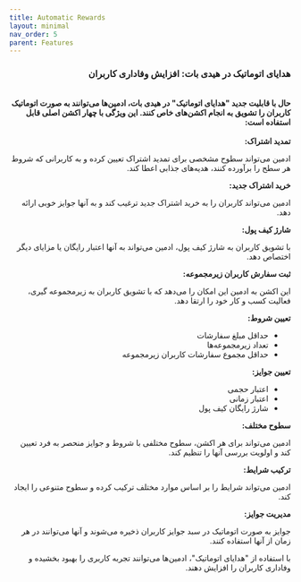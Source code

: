 ```yaml
---
title: Automatic Rewards
layout: minimal
nav_order: 5
parent: Features
---
```


<head>
    <meta charset="utf-8">
    <link rel="stylesheet" href="https://b3h1z.github.io/HidyBot-Docs/assets/css/style.css">
</head>
<div dir="rtl">

<h3>هدایای اتوماتیک در هیدی بات: افزایش وفاداری کاربران</h3>
<br>
<b>حال با قابلیت جدید "هدایای اتوماتیک" در هیدی بات، ادمین‌ها می‌توانند به صورت اتوماتیک کاربران را تشویق به انجام اکشن‌های خاص کنند. این ویژگی با چهار اکشن اصلی قابل استفاده است:</b>
<br><br>
<b>تمدید اشتراک:</b>

<p>ادمین می‌تواند سطوح مشخصی برای تمدید اشتراک تعیین کرده و به کاربرانی که شروط هر سطح را برآورده کنند، هدیه‌های جذابی اعطا کند.</p>
<b>خرید اشتراک جدید:</b>

<p>ادمین می‌تواند کاربران را به خرید اشتراک جدید ترغیب کند و به آنها جوایز خوبی ارائه دهد.</p>
<b>شارژ کیف پول:</b>

<p>با تشویق کاربران به شارژ کیف پول، ادمین می‌تواند به آنها اعتبار رایگان یا مزایای دیگر اختصاص دهد.</p>
<b>ثبت سفارش کاربران زیرمجموعه:</b>

<p>این اکشن به ادمین این امکان را می‌دهد که با تشویق کاربران به زیرمجموعه گیری، فعالیت کسب و کار خود را ارتقا دهد.</p>
<b>تعیین شروط:</b>

<ul>
    <li>حداقل مبلغ سفارشات</li>
    <li>تعداد زیرمجموعه‌ها</li>
    <li>حداقل مجموع سفارشات کاربران زیرمجموعه</li>
</ul>
<b>تعیین جوایز:</b>

<ul>
    <li>اعتبار حجمی</li>
    <li>اعتبار زمانی</li>
    <li>شارژ رایگان کیف پول</li>
</ul>
<b>سطوح مختلف:</b>

<p>ادمین می‌تواند برای هر اکشن، سطوح مختلفی با شروط و جوایز منحصر به فرد تعیین کند و اولویت بررسی آنها را تنظیم کند.</p>
<b>ترکیب شرایط:</b>

<p>ادمین می‌تواند شرایط را بر اساس موارد مختلف ترکیب کرده و سطوح متنوعی را ایجاد کند.</p>
<b>مدیریت جوایز:</b>

<p>جوایز به صورت اتوماتیک در سبد جوایز کاربران ذخیره می‌شوند و آنها می‌توانند در هر زمان از آنها استفاده کنند.</p>
<p>با استفاده از "هدایای اتوماتیک"، ادمین‌ها می‌توانند تجربه کاربری را بهبود بخشیده و وفاداری کاربران را افزایش دهند.</p>

</div>

